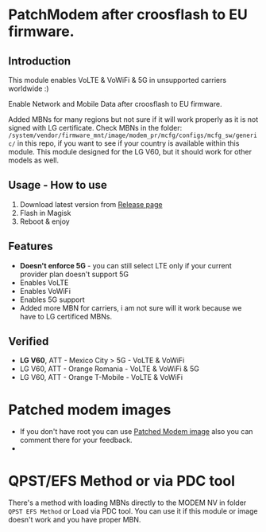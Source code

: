 # PatchModem after croosflash to EU firmware.

## Introduction
This module enables VoLTE & VoWiFi & 5G in unsupported carriers worldwide :)

Enable Network and Mobile Data after croosflash to EU firmware.

Added MBNs for many regions but not sure if it will work properly as it is not signed with LG certificate.
Check MBNs in the folder: `/system/vendor/firmware_mnt/image/modem_pr/mcfg/configs/mcfg_sw/generic/` in this repo, if you want to see if your country is available within this module.
This module designed for the LG V60, but it should work for other models as well.


## Usage - How to use
1. Download latest version from [Release page](https://)
2. Flash in Magisk
3. Reboot & enjoy 

## Features
- **Doesn't enforce 5G** - you can still select LTE only if your current provider plan doesn't support 5G
- Enables VoLTE
- Enables VoWiFi
- Enables 5G support
- Added more MBN for carriers, i am not sure will it work because we have to LG certificed MBNs.

## Verified
- **LG V60**, ATT - Mexico City > 5G - VoLTE & VoWiFi
- LG V60, ATT - Orange Romania - VoLTE & VoWiFi & 5G
- LG V60, ATT - Orange T-Mobile - VoLTE & VoWiFi

# Patched modem images
- If you don't have root you can use [Patched Modem image](https://forum.xda-developers.com/t/modem-patched-or-pdc-tool-fixed-lte-mobile-data.4537979/) also you can comment there for your feedback.
- 

# QPST/EFS Method or via PDC tool
There's a  method with loading MBNs directly to the MODEM NV in folder `QPST EFS Method` or Load via PDC tool.
You can use it if this module or image doesn't work and you have proper MBN.
